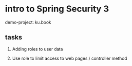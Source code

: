 # intro to Spring Security 3

demo-project: ku.book

## tasks

1. Adding roles to user data

2. Use role to limit access to web pages / controller method